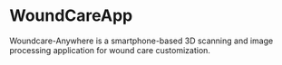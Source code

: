 # WoundCareApp

Woundcare-Anywhere is a smartphone-based 3D scanning and image processing application for wound care customization.
